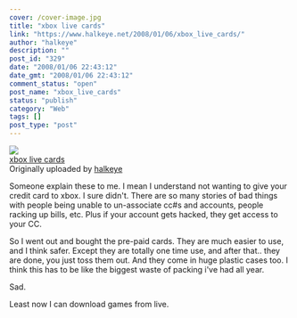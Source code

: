 ```yaml
---
cover: /cover-image.jpg
title: "xbox live cards"
link: "https://www.halkeye.net/2008/01/06/xbox_live_cards/"
author: "halkeye"
description: ""
post_id: "329"
date: "2008/01/06 22:43:12"
date_gmt: "2008/01/06 22:43:12"
comment_status: "open"
post_name: "xbox_live_cards"
status: "publish"
category: "Web"
tags: []
post_type: "post"
---
```


![](http://farm3.static.flickr.com/2033/2174698014_d91ee27a1f_m.jpg)   
[xbox live cards](http://www.flickr.com/photos/halkeye/2174698014/)   
Originally uploaded by [halkeye](http://www.flickr.com/people/halkeye/)

Someone explain these to me. I mean I understand not wanting to give your credit card to xbox. I sure didn't. There are so many stories of bad things with people being unable to un-associate cc#s and accounts, people racking up bills, etc. Plus if your account gets hacked, they get access to your CC.  
  
So I went out and bought the pre-paid cards. They are much easier to use, and I think safer. Except they are totally one time use, and after that.. they are done, you just toss them out. And they come in huge plastic cases too. I think this has to be like the biggest waste of packing i've had all year.  
  
Sad.  
  
Least now I can download games from live.